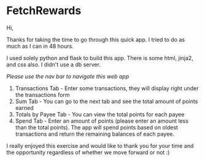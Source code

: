 # FetchRewards


Hi,

Thanks for taking the time to go through this quick app. I tried to do as much as I can in 48 hours.

I used solely python and flask to build this app. There is some html, jinja2, and css also. I didn't use a db server. 

*Please use the nav bar to navigate this web app*

1. Transactions Tab - Enter some transactions, they will display right under the transactions form
2. Sum Tab - You can go to the next tab and see the total amount of points earned
3. Totals by Payee Tab - You can view the total points for each payee
4. Spend Tab - Enter an amount of points (please enter an amount less than the total points). The app will spend points based on oldest transactions and return the remaining balances of each payee.

I really enjoyed this exercise and would like to thank you for your time and the opportunity regardless of whether we move forward or not :)




